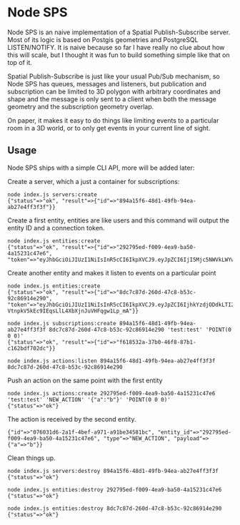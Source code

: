 # Node SPS

Node SPS is an naive implementation of a Spatial Publish-Subscribe server. Most of its logic is based on Postgis geometries and PostgreSQL LISTEN/NOTIFY. It is naive because so far I have really no clue about how this will scale, but I thought it was fun to build something simple like that on top of it.

Spatial Publish-Subscribe is just like your usual Pub/Sub mechanism, so Node SPS has queues, messages and listeners, but publication and subscription can be limited to 3D polygon with arbitrary coordinates and shape and the message is only sent to a client when both the message geometry and the subscription geometry overlap.

On paper, it makes it easy to do things like limiting events to a particular room in a 3D world, or to only get events in your current line of sight.

## Usage

Node SPS ships with a simple CLI API, more will be added later:


Create a server, which a just a container for subscriptions:
```
node index.js servers:create
{"status"=>"ok", "result"=>{"id"=>"894a15f6-48d1-49fb-94ea-ab27e4ff3f3f"}}
```


Create a first entity, entities are like users and this command will output the entity ID and a connection token.
```
node index.js entities:create
{"status"=>"ok", "result"=>{"id"=>"292795ed-f009-4ea9-ba50-4a15231c47e6", "token"=>"eyJhbGciOiJIUzI1NiIsInR5cCI6IkpXVCJ9.eyJpZCI6IjI5Mjc5NWVkLWYwMDktNGVhOS1iYTUwLTRhMTUyMzFjNDdlNiIsImlhdCI6MTU3NzYyOTQyMH0.CrFrA0W_uovpdWIDIOMjWX8bpAJM6YE4Msn4g0mwIvs"}}

```

Create another entity and makes it listen to events on a particular point
```
node index.js entities:create
{"status"=>"ok", "result"=>{"id"=>"8dc7c87d-260d-47c8-b53c-92c86914e290", "token"=>"eyJhbGciOiJIUzI1NiIsInR5cCI6IkpXVCJ9.eyJpZCI6IjhkYzdjODdkLTI2MGQtNDdjOC1iNTNjLTkyYzg2OTE0ZTI5MCIsImlhdCI6MTU3NzYyOTQyMH0.5LBB-VtnpkV5kEc9IEqsLlL4XbXjnJuVHFqgw1Lp_mA"}}

node index.js subscriptions:create 894a15f6-48d1-49fb-94ea-ab27e4ff3f3f 8dc7c87d-260d-47c8-b53c-92c86914e290 'test:test' 'POINT(0 0 0)'
{"status"=>"ok", "result"=>{"id"=>"f618532a-37b0-46f8-87b1-c162bdf702dc"}}

node index.js actions:listen 894a15f6-48d1-49fb-94ea-ab27e4ff3f3f 8dc7c87d-260d-47c8-b53c-92c86914e290
```

Push an action on the same point with the first entity
```
node index.js actions:create 292795ed-f009-4ea9-ba50-4a15231c47e6 'test:test' 'NEW_ACTION' '{"a":"b"}' 'POINT(0 0 0)'
{"status"=>"ok"}
```

The action is received by the second entity.
```
{"id"=>"076031d6-2a1f-4bef-a971-a91be34581bc", "entity_id"=>"292795ed-f009-4ea9-ba50-4a15231c47e6", "type"=>"NEW_ACTION", "payload"=>{"a"=>"b"}}
```

Clean things up.
```
node index.js servers:destroy 894a15f6-48d1-49fb-94ea-ab27e4ff3f3f
{"status"=>"ok"}

node index.js entities:destroy 292795ed-f009-4ea9-ba50-4a15231c47e6
{"status"=>"ok"}

node index.js entities:destroy 8dc7c87d-260d-47c8-b53c-92c86914e290
{"status"=>"ok"}
```